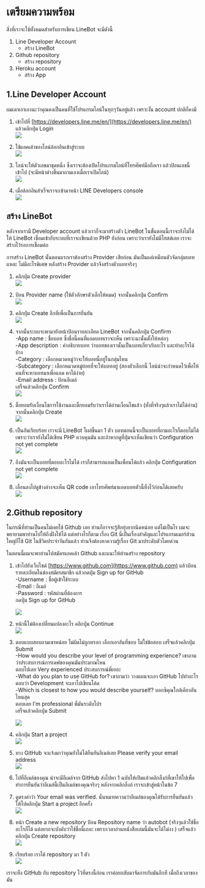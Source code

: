 # เตรียมความพร้อม

สิ่งที่เราจะใช้ทั้งหมดสำหรับการเขียน LineBot จะมีดังนี้

1. Line Developer Account
   * สร้าง LineBot
2. Github repository
   * สร้าง repository
3. Heroku account
   * สร้าง App

## 1.Line Developer Account

ผมเดาเอาเองนะว่าคุณคงเป็นคนที่ใช้โปรแกรมไลน์ในทุกๆวันอยู่แล้ว เพราะงั้น account ปกติก็คงมี

1. เข้าไปที่ [https://developers.line.me/en/](https://developers.line.me/en/) แล้วคลิกปุ่ม Login  
   ![](/assets/2017-10-06_1251.png)

2. ใช้แอคเค้าของไลน์ล้อกอินเข้าสู่ระบบ  
   ![](/assets/2017-10-06_1253.png)

3. ไลน์จะให้ตัวเลขมาชุดหนึ่ง ซึ่งเราจะต้องเปิดโปรแกรมไลน์ที่โทรศัพท์มือถือเรา แล้วป้อนเลขนี้เข้าไป \(จะมีหน้าต่างขึ้นมาถามเองเมื่อเราเปิดไลน์\)  
   ![](/assets/2017-10-06_1254.png)

4. เมื่อล้อกอินสำเร็จเราจะเข้ามาหน้า LINE Developers console  
   ![](/assets/2017-10-06_1402.png)

## สร้าง LineBot

หลังจากเรามี Developer account แล้วเราก็จะมาสร้างตัว LineBot ในขั้นตอนนี้เราจะยังไม่ได้ให้ LineBot เชื่อมเข้ากับระบบที่เราจะเขียนด้วย PHP ยังก่อน เพราะว่าเรายังไม่มีโฮสต์เลย เราจะสร้างไว้รอการเชื่อมต่อ

การสร้าง LineBot นั้นตอนแรกเราต้องสร้าง Provider เสียก่อน มันเป็นแค่เหมือนตัวจัดกลุ่มบอทแหละ ไม่มีอะไรพิเศษ หลังสร้าง Provider แล้วจึงสร้างตัวบอทจริงๆ

1. คลิกปุ่ม Create provider  
   ![](/assets/2017-10-06_1447.png)

2. ป้อน Provider name \(ใช้ตัวอักษรตัวเล็กให้หมด\) จากนั้นคลิกปุ่ม Confirm  
   ![](/assets/2017-10-06_1448.png)

3. คลิกปุ่ม Create อีกทีเพื่อเป็นการยืนยัน  
   ![](/assets/2017-10-06_1449.png)

4. จากนั้นระบบจะพามายังหน้าป้อนรายละเอียด LineBot จากนั้นคลิกปุ่ม Confirm  
   -App name : ชื่อบอท ซึ่งชื่อนี้คนที่แอดบอทเราจะเห็น เพราะฉะนั้นตั้งให้หล่อๆ  
   -App description : คำอธิบายบอท ว่าบอทของเรานั้นเป็นบอทเกี่ยวกับอะไร และทำอะไรได้บ้าง  
   -Category : เลือกหมวดหมู่ว่าจะให้บอทนี้อยู่ในกลุ่มไหน  
   -Subcategory : เลือกหมวดหมู่ย่อยที่จะให้บอทอยู่ \(สองตัวเลือกนี้ ไลน์น่าจะกำหนดไว้เพื่อให้คนที่จะหาบอทมาเพื่อแอด หาได้ง่าย\)  
   -Email address : ป้อนอีเมล์  
   เสร็จแล้วคลิกปุ่ม Confirm  
   ![](/assets/2017-10-06_1451.jpg)

5. ติ๊กยอมรับเงื่อนไขการใช้งานและติ๊กยอมรับว่าเราได้อ่านเงื่อนไขแล้ว \(ทั้งที่จริงๆแล้วเราไม่ได้อ่าน\) จากนั้นคลิกปุ่ม Create  
   ![](/assets/2017-10-06_1452.jpg)

6. เป็นอันเรียบร้อย เราจะมี LineBot โผล่ขึ้นมา 1 ตัว บอทตอนนี้จะเป็นบอทที่ถามอะไรก็ตอบไม่ได้ เพราะว่าเรายังไม่ได้เขียน PHP ควบคุมมัน และถ้าหากดูที่ปุ่มจะเห็นเขียนว่า Configuration not yet complete  
   ![](/assets/2017-10-06_1453.jpg)

7. ถึงมันจะเป็นบอทที่ตอบอะไรไม่ได้ เราก็สามารถแอดเป็นเพื่อนได้แล้ว คลิกปุ่ม Configuration not yet complete  
   ![](/assets/2017-10-06_1455.png)

8. เลื่อนลงไปดูข้างล่างจะเห็น QR code เอาโทรศัพท์มาแอดบอทตัวนี้ทิ้งไว้ก่อนได้เลยครับ  
   ![](/assets/2017-10-06_1457.jpg)

## 2.Github repository

ในกรณีที่ท่านเป็นคนไม่เคยใช้ Github เลย ท่านก็อาจจะรู้สึกยุ่งยากนิดหน่อย แต่ไม่เป็นไร ผมจะพยายามพาท่านไปให้ถึงฝั่งให้ได้ แต่อย่างไรก็ตาม เรื่อง Git นี่เป็นเรื่องสำคัญและโปรแกรมเมอร์ส่วนใหญ่ก็ใช้ Git ในชีวิตประจำวันกันแล้ว ท่านจึงต้องหาความรู้เรื่อง Git มาประดับตัวโดยด่วน

ในตอนนี้ผมจะพาท่านไปสมัครแอคเค้า Github และแนะให้ท่านสร้าง repository

1. เข้าไปยังเว็บไซต์ [https://www.github.com](https://www.github.com) แล้วป้อนรายละเอียดในช่องสมัครสมาชิก แล้วกดปุ่ม Sign up for GitHub  
   -Username : ชื่อผู้เข้าใช้ระบบ  
   -Email : อีเมล์  
   -Password : รหัสผ่านที่ต้องการ  
   กดปุ่ม Sign up for GitHub

   ![](/assets/2017-10-06_1626.png)

2. หน้านี้ไม่ต้องเปลี่ยนแปลงอะไร คลิกปุ่ม Continue  
   ![](/assets/2017-10-06_1631.png)

3. ตอบแบบสอบถามเขาหน่อย ไม่ผิดไม่ถูกหรอก เลือกเอาอันที่ชอบ ไม่ใช่ข้อสอบ เสร็จแล้วคลิกปุ่ม Submit  
   -How would you describe your level of programming experience? เขาถามว่าประสบการณ์การเดฟของคุณมันประมาณไหน  
   ตอบไปเลย Very experienced ประสบการณ์พี่เยอะ  
   -What do you plan to use GitHub for? เขาถามว่า วางแผนจะเอา GitHub ไปทำอะไร  
   ตอบว่า Development จะเอาไปเขียนโค้ด  
   -Which is closest to how you would describe yourself? บอกซิคุณใกล้เคียงอันไหนสุด  
   ตอบเลย I'm professional พี่มันระดับโปร  
   เสร็จแล้วคลิกปุ่ม Submit

   ![](/assets/2017-10-06_1632.png)

4. คลิกปุ่ม Start a project  
   ![](/assets/2017-10-06_1633.png)

5. ทาง GitHub จะแจ้งมาว่าคุณยังไม่ได้ยืนยันอีเมล์เลย Please verify your email address  
   ![](/assets/2017-10-06_1634.png)

6. ไปที่อีเมล์ของคุณ น่าจะมีอีเมล์จาก GitHub ส่งไปหา 1 ฉบับให้เปิดแล้วคลิกลิ้งก์ที่เขาให้ไปเพื่อทำการยืนยันว่าอีเมล์นี้เป็นอีเมล์ของคุณจริงๆ หลังจากคลิกลิ้งก์ เราจะเข้าสู่หน้าในข้อ 7

7. ดูตรงคำว่า Your email was verified. นั่นหมายความว่าอีเมล์ของคุณได้รับการยืนยันแล้ว ให้ไปคลิกปุ่ม Start a project อีกครั้ง   
   ![](/assets/2017-10-06_1635.png)

8. หน้า Create a new repository ป้อน Repository name ว่า autobot \(จริงๆแล้วใช้ชื่ออะไรก็ได้ แต่อยากจะบังคับว่าใช้ชื่อนี้เถอะ เพราะเวลาอ่านหนังสือเล่มนี้มันจะได้ไม่งง \) เสร็จแล้วคลิกปุ่ม Create repository  
   ![](/assets/2017-10-06_1636.png)

9. เรียบร้อย เราได้ repository มา 1 ตัว  
   ![](/assets/2017-10-06_1637.png)

เราจะทิ้ง GitHub กับ repository ไว้ที่ตรงนี้ก่อน เราค่อยกลับมาจัดการกับมันอีกที เมื่อถึงเวลาของมัน 























